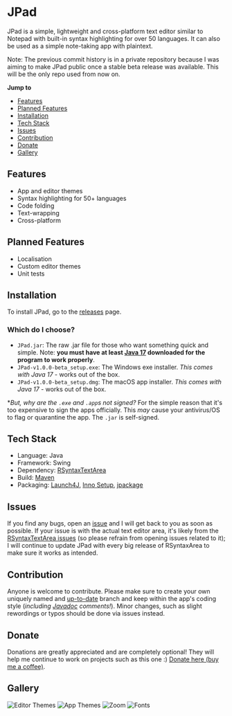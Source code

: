# JPad
JPad is a simple, lightweight and cross-platform text editor similar to Notepad with built-in syntax highlighting for over 50 languages. It can also be used as a simple note-taking app with plaintext.

Note: The previous commit history is in a private repository because I was aiming to make JPad public once a stable beta release was available. This will be the only repo used from now on.

**Jump to**
- [Features](https://github.com/TisLeo/JPad/#features)
- [Planned Features](https://github.com/TisLeo/JPad/#planned-features)
- [Installation](https://github.com/TisLeo/JPad/#installation)
- [Tech Stack](https://github.com/TisLeo/JPad/#tech-stack)
- [Issues](https://github.com/TisLeo/JPad/#issues)
- [Contribution](https://github.com/TisLeo/JPad/#contribution)
- [Donate](https://github.com/TisLeo/JPad/#donate)
- [Gallery](https://github.com/TisLeo/JPad/#gallery)

## Features
- App and editor themes
- Syntax highlighting for 50+ languages
- Code folding
- Text-wrapping
- Cross-platform

## Planned Features
- Localisation
- Custom editor themes
- Unit tests

## Installation
To install JPad, go to the [releases](https://github.com/TisLeo/JPad/releases) page.
### Which do I choose?
- `JPad.jar`: The raw .jar file for those who want something quick and simple. Note: **you must have at least [Java 17](https://www.oracle.com/uk/java/technologies/downloads/#java17) downloaded for the program to work properly**.
- `JPad-v1.0.0-beta_setup.exe`: The Windows exe installer. *This comes with Java 17* - works out of the box.
- `JPad-v1.0.0-beta_setup.dmg`: The macOS app installer. *This comes with Java 17* - works out of the box.

*_But, why are the `.exe` and `.app`s not signed?_ For the simple reason that it's too expensive to sign the apps officially. This _may_ cause your antivirus/OS to flag or quarantine the app. The `.jar` is self-signed.

## Tech Stack
- Language: Java
- Framework: Swing
- Dependency: [RSyntaxTextArea](https://github.com/bobbylight/RSyntaxTextArea/tree/master)
- Build: [Maven](https://maven.apache.org/)
- Packaging: [Launch4J](https://launch4j.sourceforge.net/), [Inno Setup](https://jrsoftware.org/isinfo.php), [jpackage](https://docs.oracle.com/en/java/javase/17/docs/specs/man/jpackage.html)

## Issues
If you find any bugs, open an [issue](https://github.com/TisLeo/JPad/issues) and I will get back to you as soon as possible. If your issue is with the actual text editor area, it's likely from the [RSyntaxTextArea issues](https://github.com/bobbylight/RSyntaxTextArea/issues) (so please refrain from opening issues related to it); I will continue to update JPad with every big release of RSyntaxArea to make sure it works as intended.

## Contribution
Anyone is welcome to contribute. Please make sure to create your own uniquely named and [up-to-date](https://docs.github.com/en/pull-requests/collaborating-with-pull-requests/working-with-forks/syncing-a-fork) branch and keep within the app's coding style (*including [Javadoc](https://www.oracle.com/uk/technical-resources/articles/java/javadoc-tool.html) comments!*). Minor changes, such as slight rewordings or typos should be done via issues instead.

## Donate
Donations are greatly appreciated and are completely optional! They will help me continue to work on projects such as this one :) [Donate here (buy me a coffee)](https://www.buymeacoffee.com/tisleo).

## Gallery
![Editor Themes](https://github.com/TisLeo/JPad-Priv/assets/88405502/1864d1fd-b7a1-4ed0-b4bc-d3f480bbf518)
![App Themes](https://github.com/TisLeo/JPad-Priv/assets/88405502/c9827072-06d6-4ff2-b2f0-c97dc75901e9)
![Zoom](https://github.com/TisLeo/JPad-Priv/assets/88405502/460ac1ac-acc1-4947-b2bc-ebef5225a4a6)
![Fonts](https://github.com/TisLeo/JPad-Priv/assets/88405502/83766339-ece5-4824-8882-5557e09f5826)
